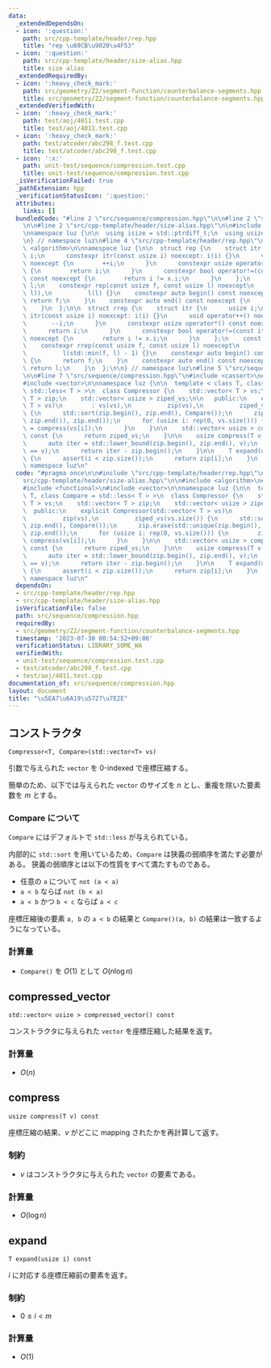 ```yaml
---
data:
  _extendedDependsOn:
  - icon: ':question:'
    path: src/cpp-template/header/rep.hpp
    title: "rep \u69CB\u9020\u4F53"
  - icon: ':question:'
    path: src/cpp-template/header/size-alias.hpp
    title: size alias
  _extendedRequiredBy:
  - icon: ':heavy_check_mark:'
    path: src/geometry/Z2/segment-function/counterbalance-segments.hpp
    title: src/geometry/Z2/segment-function/counterbalance-segments.hpp
  _extendedVerifiedWith:
  - icon: ':heavy_check_mark:'
    path: test/aoj/4011.test.cpp
    title: test/aoj/4011.test.cpp
  - icon: ':heavy_check_mark:'
    path: test/atcoder/abc298_f.test.cpp
    title: test/atcoder/abc298_f.test.cpp
  - icon: ':x:'
    path: unit-test/sequence/compression.test.cpp
    title: unit-test/sequence/compression.test.cpp
  _isVerificationFailed: true
  _pathExtension: hpp
  _verificationStatusIcon: ':question:'
  attributes:
    links: []
  bundledCode: "#line 2 \"src/sequence/compression.hpp\"\n\n#line 2 \"src/cpp-template/header/rep.hpp\"\
    \n\n#line 2 \"src/cpp-template/header/size-alias.hpp\"\n\n#include <cstddef>\n\
    \nnamespace luz {\n\n  using isize = std::ptrdiff_t;\n  using usize = std::size_t;\n\
    \n} // namespace luz\n#line 4 \"src/cpp-template/header/rep.hpp\"\n\n#include\
    \ <algorithm>\n\nnamespace luz {\n\n  struct rep {\n    struct itr {\n      usize\
    \ i;\n      constexpr itr(const usize i) noexcept: i(i) {}\n      void operator++()\
    \ noexcept {\n        ++i;\n      }\n      constexpr usize operator*() const noexcept\
    \ {\n        return i;\n      }\n      constexpr bool operator!=(const itr x)\
    \ const noexcept {\n        return i != x.i;\n      }\n    };\n    const itr f,\
    \ l;\n    constexpr rep(const usize f, const usize l) noexcept\n        : f(std::min(f,\
    \ l)),\n          l(l) {}\n    constexpr auto begin() const noexcept {\n     \
    \ return f;\n    }\n    constexpr auto end() const noexcept {\n      return l;\n\
    \    }\n  };\n\n  struct rrep {\n    struct itr {\n      usize i;\n      constexpr\
    \ itr(const usize i) noexcept: i(i) {}\n      void operator++() noexcept {\n \
    \       --i;\n      }\n      constexpr usize operator*() const noexcept {\n  \
    \      return i;\n      }\n      constexpr bool operator!=(const itr x) const\
    \ noexcept {\n        return i != x.i;\n      }\n    };\n    const itr f, l;\n\
    \    constexpr rrep(const usize f, const usize l) noexcept\n        : f(l - 1),\n\
    \          l(std::min(f, l) - 1) {}\n    constexpr auto begin() const noexcept\
    \ {\n      return f;\n    }\n    constexpr auto end() const noexcept {\n     \
    \ return l;\n    }\n  };\n\n} // namespace luz\n#line 5 \"src/sequence/compression.hpp\"\
    \n\n#line 7 \"src/sequence/compression.hpp\"\n#include <cassert>\n#include <functional>\n\
    #include <vector>\n\nnamespace luz {\n\n  template < class T, class Compare =\
    \ std::less< T > >\n  class Compressor {\n    std::vector< T > vs;\n    std::vector<\
    \ T > zip;\n    std::vector< usize > ziped_vs;\n\n   public:\n    explicit Compressor(std::vector<\
    \ T > vs)\n        : vs(vs),\n          zip(vs),\n          ziped_vs(vs.size())\
    \ {\n      std::sort(zip.begin(), zip.end(), Compare());\n      zip.erase(std::unique(zip.begin(),\
    \ zip.end()), zip.end());\n      for (usize i: rep(0, vs.size())) {\n        ziped_vs[i]\
    \ = compress(vs[i]);\n      }\n    }\n\n    std::vector< usize > compressed_vector()\
    \ const {\n      return ziped_vs;\n    }\n\n    usize compress(T v) const {\n\
    \      auto iter = std::lower_bound(zip.begin(), zip.end(), v);\n      assert(*iter\
    \ == v);\n      return iter - zip.begin();\n    }\n\n    T expand(usize i) const\
    \ {\n      assert(i < zip.size());\n      return zip[i];\n    }\n  };\n\n} //\
    \ namespace luz\n"
  code: "#pragma once\n\n#include \"src/cpp-template/header/rep.hpp\"\n#include \"\
    src/cpp-template/header/size-alias.hpp\"\n\n#include <algorithm>\n#include <cassert>\n\
    #include <functional>\n#include <vector>\n\nnamespace luz {\n\n  template < class\
    \ T, class Compare = std::less< T > >\n  class Compressor {\n    std::vector<\
    \ T > vs;\n    std::vector< T > zip;\n    std::vector< usize > ziped_vs;\n\n \
    \  public:\n    explicit Compressor(std::vector< T > vs)\n        : vs(vs),\n\
    \          zip(vs),\n          ziped_vs(vs.size()) {\n      std::sort(zip.begin(),\
    \ zip.end(), Compare());\n      zip.erase(std::unique(zip.begin(), zip.end()),\
    \ zip.end());\n      for (usize i: rep(0, vs.size())) {\n        ziped_vs[i] =\
    \ compress(vs[i]);\n      }\n    }\n\n    std::vector< usize > compressed_vector()\
    \ const {\n      return ziped_vs;\n    }\n\n    usize compress(T v) const {\n\
    \      auto iter = std::lower_bound(zip.begin(), zip.end(), v);\n      assert(*iter\
    \ == v);\n      return iter - zip.begin();\n    }\n\n    T expand(usize i) const\
    \ {\n      assert(i < zip.size());\n      return zip[i];\n    }\n  };\n\n} //\
    \ namespace luz\n"
  dependsOn:
  - src/cpp-template/header/rep.hpp
  - src/cpp-template/header/size-alias.hpp
  isVerificationFile: false
  path: src/sequence/compression.hpp
  requiredBy:
  - src/geometry/Z2/segment-function/counterbalance-segments.hpp
  timestamp: '2023-07-30 00:54:52+09:00'
  verificationStatus: LIBRARY_SOME_WA
  verifiedWith:
  - unit-test/sequence/compression.test.cpp
  - test/atcoder/abc298_f.test.cpp
  - test/aoj/4011.test.cpp
documentation_of: src/sequence/compression.hpp
layout: document
title: "\u5EA7\u6A19\u5727\u7E2E"
---
```


## コンストラクタ
```
Compressor<T, Compare>(std::vector<T> vs)
```

引数で与えられた `vector` を 0-indexed で座標圧縮する。

簡単のため、以下では与えられた `vector` のサイズを $n$ とし、重複を除いた要素数を $m$ とする。

### Compare について
`Compare` にはデフォルトで `std::less` が与えられている。

内部的に `std::sort` を用いているため、`Compare` は狭義の弱順序を満たす必要がある。
狭義の弱順序とは以下の性質をすべて満たすものである。
- 任意の `a` について `not (a < a)`
- `a < b` ならば `not (b < a)`
- `a < b` かつ `b < c` ならば `a < c`

座標圧縮後の要素 `a, b` の `a < b` の結果と `Compare()(a, b)` の結果は一致するようになっている。

### 計算量
- `Compare()` を $O(1)$ として $O(n \log n)$


## compressed_vector
```
std::vector< usize > compressed_vector() const
```

コンストラクタに与えられた `vector` を座標圧縮した結果を返す。

### 計算量
- $O(n)$


## compress
```
usize compress(T v) const
```

座標圧縮の結果、$v$ がどこに mapping されたかを再計算して返す。

### 制約
- $v$ はコンストラクタに与えられた `vector` の要素である。

### 計算量
- $O(\log n)$


## expand
```
T expand(usize i) const
```

$i$ に対応する座標圧縮前の要素を返す。

### 制約
- $0 \leq i \lt m$

### 計算量
- $O(1)$
